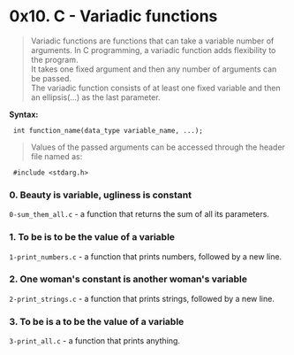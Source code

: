 # 0x10. C - Variadic functions

> Variadic functions are functions that can take a variable number of arguments. In C programming, a variadic function adds flexibility to the program.  
> It takes one fixed argument and then any number of arguments can be passed.  
> The variadic function consists of at least one fixed variable and then an ellipsis(…) as the last parameter.  

**Syntax:**

	 int function_name(data_type variable_name, ...);  

> Values of the passed arguments can be accessed through the header file named as:  

	 #include <stdarg.h>  

### 0. Beauty is variable, ugliness is constant  

`0-sum_them_all.c` - a function that returns the sum of all its parameters.  

### 1. To be is to be the value of a variable  

`1-print_numbers.c` - a function that prints numbers, followed by a new line.

### 2. One woman's constant is another woman's variable

`2-print_strings.c` - a function that prints strings, followed by a new line.

### 3. To be is a to be the value of a variable

`3-print_all.c` - a function that prints anything. 
